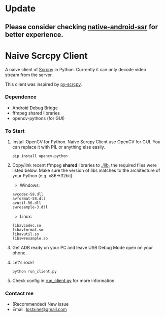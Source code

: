 # Update
## <b> Please consider checking [native-android-ssr](https://github.com/LostXine/naive-android-ssr) for better experience.</b>

# Naive Scrcpy Client

A naive client of [Scrcpy](https://github.com/Genymobile/scrcpy) in Python. 
Currently it can only decode video stream from the server. 

This client was inspired by [py-scrcpy](https://github.com/Allong12/py-scrcpy).

### Dependence
* Android Debug Bridge
* ffmpeg shared libraries
* opencv-pythons (for GUI)

### To Start
1. Install OpenCV for Python. Naive Scrcpy Client use OpenCV for GUI. 
You can replace it with PIL or anything else easily.
   ```
   pip install opencv-python
   ```
2. Copy/link recent ffmpeg __shared__ libraries to [./lib](/lib), the required files were listed below. 
Make sure the version of libs matches to the architecture of your Python (e.g. x86->32bit). 
   * Windows:
   ```
   avcodec-58.dll
   avformat-58.dll
   avutil-56.dll
   swresample-3.dll
   ```
   * Linux:
   ```
   libavcodec.so
   libavformat.so
   libavutil.so
   libswresample.so
   ```
3. Get ADB ready on your PC and leave USB Debug Mode open on your phone.

4. Let's rock!
   ```
   python run_client.py
   ```
5. Check config in [run_client.py](run_client.py) for more information.

### Contact me
* (Recommended) New issue 
* Email: lostxine@gmail.com
